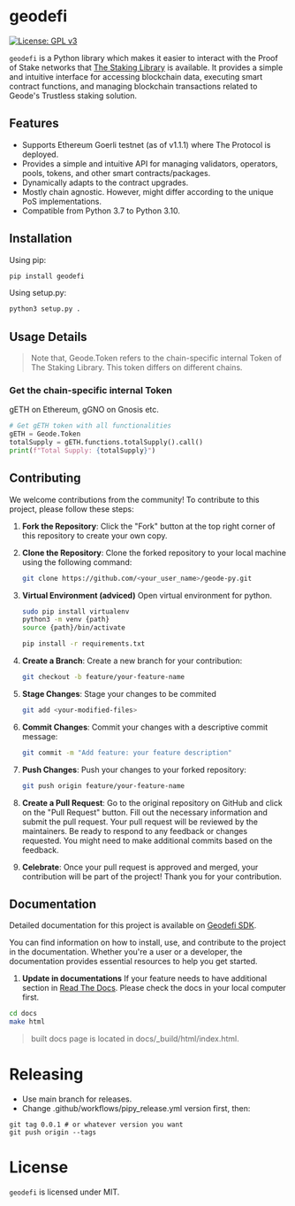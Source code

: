 # geodefi

[![License: GPL v3](https://img.shields.io/badge/License-GPLv3-blue.svg)](https://www.gnu.org/licenses/gpl-3.0)

`geodefi` is a Python library which makes it easier to interact with the Proof of Stake networks that [The Staking Library](https://docs.geode.fi) is available.
It provides a simple and intuitive interface for accessing blockchain data, executing smart contract functions, and managing blockchain transactions related to Geode's Trustless staking solution.

## Features

- Supports Ethereum Goerli testnet (as of v1.1.1) where The Protocol is deployed.
- Provides a simple and intuitive API for managing validators, operators, pools, tokens, and other smart contracts/packages.
- Dynamically adapts to the contract upgrades.
- Mostly chain agnostic. However, might differ according to the unique PoS implementations.
- Compatible from Python 3.7 to Python 3.10.

## Installation

Using pip:

```sh
pip install geodefi
```

Using setup.py:

```sh
python3 setup.py .
```

## Usage Details
>
>Note that, Geode.Token refers to the chain-specific internal Token of The Staking Library. This token differs on different chains.

### Get the chain-specific internal Token

gETH on Ethereum, gGNO on Gnosis etc.

```python
# Get gETH token with all functionalities
gETH = Geode.Token
totalSupply = gETH.functions.totalSupply().call()
print(f"Total Supply: {totalSupply}")
```

## Contributing

We welcome contributions from the community! To contribute to this project, please follow these steps:

1. **Fork the Repository**: Click the "Fork" button at the top right corner of this repository to create your own copy.

2. **Clone the Repository**: Clone the forked repository to your local machine using the following command:

   ```bash
   git clone https://github.com/<your_user_name>/geode-py.git
    ```

3. **Virtual Environment (adviced)** Open virtual environment for python.

    ```bash
    sudo pip install virtualenv
    python3 -m venv {path}
    source {path}/bin/activate

    pip install -r requirements.txt
    ```

4. **Create a Branch**: Create a new branch for your contribution:

    ```bash
    git checkout -b feature/your-feature-name
    ```

5. **Stage Changes**: Stage your changes to be commited

    ```bash
    git add <your-modified-files>
    ```

6. **Commit Changes**: Commit your changes with a descriptive commit message:

    ```bash
    git commit -m "Add feature: your feature description"
    ```

7. **Push Changes**: Push your changes to your forked repository:

    ```bash
    git push origin feature/your-feature-name
    ```

8. **Create a Pull Request**: Go to the original repository on GitHub and click on the "Pull Request" button. Fill out the necessary information and submit the pull request. Your pull request will be reviewed by the maintainers. Be ready to respond to any feedback or changes requested. You might need to make additional commits based on the feedback.

9. **Celebrate**: Once your pull request is approved and merged, your contribution will be part of the project! Thank you for your contribution.

## Documentation

Detailed documentation for this project is available on [Geodefi SDK](https://sdk.geode.fi).

You can find information on how to install, use, and contribute to the project in the documentation. Whether you're a user or a developer, the documentation provides essential resources to help you get started.

1. **Update in documentations**
If your feature needs to have additional section in [Read The Docs](https://sdk.geode.fi). Please check the docs in your local computer first.

```bash
cd docs
make html
```

> built docs page is located in docs/_build/html/index.html.

# Releasing

- Use main branch for releases.
- Change .github/workflows/pipy_release.yml version first, then:

```
git tag 0.0.1 # or whatever version you want 
git push origin --tags
```

# License

`geodefi` is licensed under MIT.
